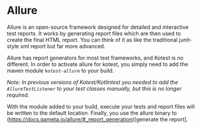 Allure
==========

Allure is an open-source framework designed for detailed and interactive test reports.
It works by generating report files which are then used to create the final HTML report.
You can think of it as like the traditional junit-style xml report but far more advanced.

Allure has report generators for most test frameworks, and Kotest is no different. In order
to activate allure for kotest, you simply need to add the maven module `kotest-allure` to your build.

_Note: In previous versions of Kotest/Kotlintest you needed to add the `AllureTestListener` to your test classes
manually, but this is no longer required._

With the module added to your build, execute your tests and report files will be written to the default location.
Finally, you use the allure binary to (https://docs.qameta.io/allure/#_report_generation)[generate the report].
